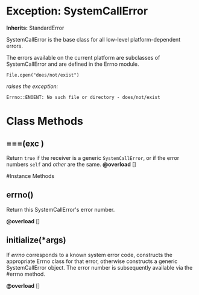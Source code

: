 # Exception: SystemCallError
**Inherits:** StandardError
    

SystemCallError is the base class for all low-level platform-dependent errors.

The errors available on the current platform are subclasses of SystemCallError
and are defined in the Errno module.

    File.open("does/not/exist")

*raises the exception:*

    Errno::ENOENT: No such file or directory - does/not/exist


# Class Methods
## ===(exc ) [](#method-c-===)
Return `true` if the receiver is a generic `SystemCallError`, or if the error
numbers `self` and *other* are the same.
**@overload** [] 


#Instance Methods
## errno() [](#method-i-errno)
Return this SystemCallError's error number.

**@overload** [] 

## initialize(*args) [](#method-i-initialize)
If *errno* corresponds to a known system error code, constructs the
appropriate Errno class for that error, otherwise constructs a generic
SystemCallError object. The error number is subsequently available via the
#errno method.

**@overload** [] 

